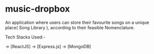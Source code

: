 # music-dropbox

An application where users can store their favourite songs on a unique place( Song Library ), according to their feasible Nomenclature.

Tech Stacks Used:-

-> [ReactJS]
-> [Express.js]
-> [MongoDB]
